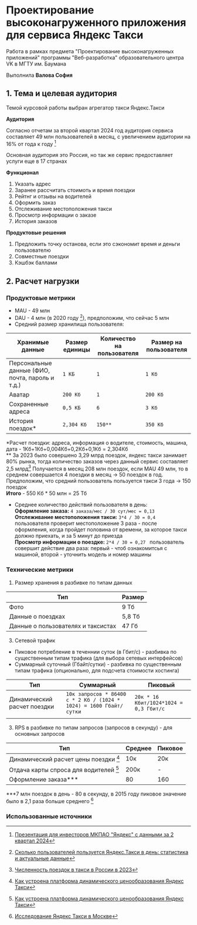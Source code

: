 # Проектирование высоконагруженного приложения для сервиса Яндекс Такси

Работа в рамках предмета "Проектирование высоконагруженных приложений" программы "Веб-разработка" образовательного центра VK в МГТУ им. Баумана

Выполнила **Валова София**

## 1. Тема и целевая аудитория

Темой курсовой работы выбран агрегатор такси Яндекс.Такси

**Аудитория**

Согласно отчетам за второй квартал 2024 год аудитория сервиса составляет 49 млн пользователей в месяц, с увеличением аудитории на 16% от года к году [^1]

Основная аудитория это Россия, но так же сервис предоставляет услуги еще в 17 странах

**Функционал**

1. Указать адрес
2. Заранее рассчитать стоимоть и время поездки
3. Рейтнг и отзывы на водителей
4. Оформить заказ
5. Отслеживание местоположения такси
6. Просмотр информации о заказе
7. История заказов

**Продуктовые решения**
1. Предложить точку останова, если это сэкономит время и деньги пользователю
2. Совместные поездки
3. Кэшбэк баллами

## 2. Расчет нагрузки

### Продуктовые метрики
- MAU - 49 млн
- DAU - 4 млн (в 2020 году [^2]), предположим, что сейчас 5 млн
- Средний размер хранилища пользователя:
  
| Хранимые данные   | Размер единицы                           | Количество на пользователя  | Размер на пользователя      | 
|-------------------|------------------------------------------|-----------------------------|-----------------------------|
| Персональные данные (ФИО, почта, пароль и т.д.) | `1 КБ`     | `1`                         | `1 Кб`                      |
| Аватар              | `200 Кб`                               | `1`                         | `200 Кб`                    |
| Сохраненные адреса  | `0,5 КБ`                               | `6`                         | `3 Кб`                      |
| История поездок*    | `2,304 Кб`                             | `150**`                     | `350 Кб`                    |

*Расчет поездки: адреса, информация о водителе, стоимость, машина, дата - 1Кб+1Кб+0,004Кб+0,2Кб+0,1Кб = 2,304Кб<br>
** За 2023 было совершено 3,29 млрд поездок, яндекс такси занимает 80% рынка, тогда количество заказов через данный сервис составляет 2,5 млрд[^4] Получается в месяц 208 млн поездок, если MAU 49 млн, то в среднем совершается 4 поездки в месяц -> 50 поездок в год. Предположим, что средний пользователь пользуется такси 3 года -> 150 поездок<br>
**Итого** - 550 Кб * 50 млн = 25 Тб

- Среднее количество действий пользователя в день:<br>
**Оформление заказа:** `4 заказа/мес / 30 сут/мес = 0,13`<br>
**Отслеживание местоположения такси:** `3*4 / 30 = 0,4` пользователя проверит местоположение 3 раза - после оформления, когда пройдет половина от времени, за которое такси должно приехать, и за 5 минут до приезда<br>
**Просмотр информации о поездке:** `2*4 / 30 = 0,27 ` пользователь совершит действие два раза: первый - чтоб ознакомитсья с машиной, второй - уточнить модель и номер машины

### Технические метрики
1. Размер хранения в разбивке по типам данных

| Тип                                 | Размер |
|-------------------------------------|--------|
| Фото                                | 9 Тб   |
| Данные о поездках                   | 5,8 Тб | 
| Данные о пользователях и таксистах  | 47 Гб  |

3. Сетевой трафик<br>
- Пиковое потребление в теченнии суток (в Гбит/с) - разбивка по существенным типам трафика (для выбора сетевых интерфейсов)
- Суммарный суточный (Гбайт/сутки) - разбивка по существенным типам трафика (опционально, для подсчета стоимости хостинга)

| Тип                        | Суммарный                                                        | Пиковый                              |
|----------------------------|------------------------------------------------------------------|--------------------------------------|
| Динамический расчет поездки|`10к запросов * 86400 с * 2 Кб / (1024 * 1024) = 1600 Гбайт/сутки`|`20к * 16 Кбит/1024*1024 = 0,3 Гбит/с`|
|                            |                                                                  |                                      |

3. RPS в разбивке по типам запросов (запросов в секунду) - для основных запросов

| Тип                                    | Среднее | Пиковое |
|----------------------------------------|---------|---------|
| Динамический расчет цены поездки [^5]  | 10к     | 20к     |
| Отдача карты спроса для водителей [^5] | 200к    | -       |
| Оформление заказа***                   | 80      | 160     |

***7 млн поездок в день - 80 в секунду, в 2015 году пиковое значение было в 2,1 раза больше среднего [^3]


### Использованные источники
[^1]: [Презентация для инвесторов МКПАО "Яндекс" с данными за 2 квартал 2024](https://yastatic.net/s3/ir-docs/docs/2024/q2/57a1cu049ffbd144aeged36d47h173c2/IR_2Q2024_RUS_NEW.pdf)
[^2]: [Сколько пользователей пользуется Яндекс.Такси в день: статистика и актуальные данные](https://investim.guru/obzory/skolko-polzovateley-polzuetsya-yandeks-taksi-v-den-statistika-i-aktualnye-dannye)
[^3]: [Исследование Яндекс Такси в Москве](https://yandex.ru/company/researches/2015/moscow/taxi)
[^4]: [Численность поездок в такси в России в 2023](https://marketing.rbc.ru/articles/15040/)
[^5]: [Как устроена платформа динамиче­ского ценообразо­вания Яндекс Такси](https://dev.go.yandex/blog/dynamic-pricing-platform-2024-06-15)
[^6]: [System Design: Uber](https://dev.to/karanpratapsingh/system-design-uber-56b1)
[^7]: [Инструменты надежности Яндекс Такси](https://dev.go.yandex/blog/yandex-taxi-reliability-2024-05-30)
